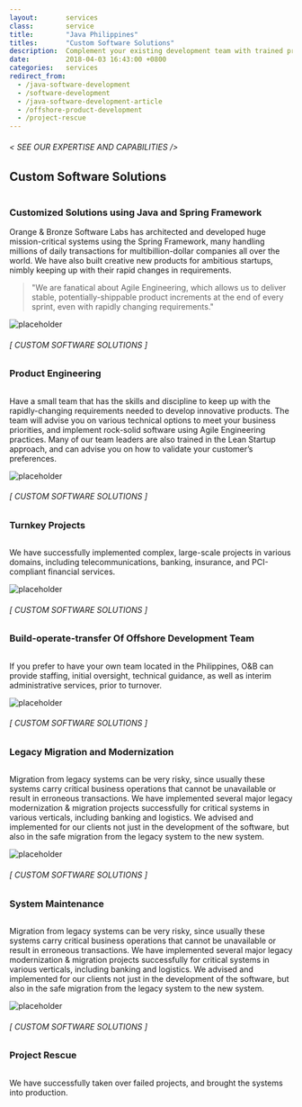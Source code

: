 ```yaml
---
layout:       services
class:        service
title:        "Java Philippines"
titles:       "Custom Software Solutions"
description:  Complement your existing development team with trained professionals.
date:         2018-04-03 16:43:00 +0800
categories:   services
redirect_from:
  - /java-software-development
  - /software-development
  - /java-software-development-article
  - /offshore-product-development
  - /project-rescue
---
```


<div id="serviceContent1" class="section-content">
  <div class="section-title">
    <H6>
      &lt; SEE OUR EXPERTISE AND CAPABILITIES /&gt;
    </H6>
    <H2>Custom Software Solutions</H2>
    <img class="bg" src="{{ "assets/images/title-services.png" | relative_url }}" alt="" />
  </div>
  <div class="row mb20">
    <div class="col-12">
      <H3>Customized Solutions using Java and Spring Framework</H3>
      <p>Orange & Bronze Software Labs has architected and developed huge mission-critical systems using the Spring Framework, many handling millions of daily transactions for multibillion-dollar companies all over the world. We have also built creative new products for ambitious startups, nimbly keeping up with their rapid changes in requirements.</p>
    </div>
    <div class="col-12">
      <blockquote>
        "We are fanatical about Agile Engineering, which allows us to deliver stable, potentially-shippable product increments at the end of every sprint, even with rapidly changing requirements."
      </blockquote>
    </div>
  </div>
  <div class="row mb20">
    <div class="col-4 d-none d-sm-block text-right">
      <img src="{{ "assets/images/ico-7.png" | relative_url }}" class="img-fluid feature-ico" alt="placeholder" />
    </div>
    <div class="col-sm-8 col-lg-7">
      <H6>[ CUSTOM SOFTWARE SOLUTIONS ]</H6>
      <H3>Product Engineering</H3>
      <img src="{{ "assets/images/hr.svg" | relative_url }}" alt="" class="hr" />
      <p>
        Have a small team that has the skills and discipline to keep up with the rapidly-changing requirements needed to develop innovative products. The team will advise you on various technical options to meet your business priorities, and implement rock-solid software using Agile Engineering practices. Many of our team leaders are also trained in the Lean Startup approach, and can advise you on how to validate your customer’s preferences.
      </p>
    </div>
  </div>
  <div class="row mb20">
    <div class="col-4 col-4 d-none d-sm-block text-right">
      <img src="{{ "assets/images/ico-5.png" | relative_url }}" class="img-fluid feature-ico" alt="placeholder" />
    </div>
    <div class="col-sm-8 col-lg-7">
      <H6>[ CUSTOM SOFTWARE SOLUTIONS ]</H6>
      <H3>Turnkey Projects</H3>
      <img src="{{ "assets/images/hr.svg" | relative_url }}" alt="" class="hr" />
      <p>
        We have successfully implemented complex, large-scale projects in various domains, including telecommunications, banking, insurance, and PCI-compliant financial services.
      </p>
    </div>
  </div>
  <div class="row mb20">
    <div class="col-4 col-4 d-none d-sm-block text-right">
      <img src="{{ "assets/images/ico-1.png" | relative_url }}" class="img-fluid feature-ico" alt="placeholder" />
    </div>
    <div class="col-sm-8 col-lg-7">
      <H6>[ CUSTOM SOFTWARE SOLUTIONS ]</H6>
      <H3>Build-operate-transfer Of Offshore Development Team</H3>
      <img src="{{ "assets/images/hr.svg" | relative_url }}" alt="" class="hr" />
      <p>
        If you prefer to have your own team located in the Philippines, O&B can provide staffing, initial oversight, technical guidance, as well as interim administrative services, prior to turnover.
      </p>
    </div>
  </div>
  <div class="row mb20">
    <div class="col-4 d-none d-sm-block text-right">
      <img src="{{ "assets/images/ico-6.png" | relative_url }}" class="img-fluid feature-ico" alt="placeholder" />
    </div>
    <div class="col-sm-8 col-lg-7">
      <H6>[ CUSTOM SOFTWARE SOLUTIONS ]</H6>
      <H3>Legacy Migration and Modernization</H3>
      <img src="{{ "assets/images/hr.svg" | relative_url }}" alt="" class="hr" />
      <p>
        Migration from legacy systems can be very risky, since usually these systems carry critical business operations that cannot be unavailable or result in erroneous transactions. We have implemented several major legacy modernization & migration projects successfully for critical systems in various verticals, including banking and logistics. We advised and implemented for our clients not just in the development of the software, but also in the safe migration from the legacy system to the new system.
      </p>
    </div>
  </div>
  <div class="row mb20">
    <div class="col-4 d-none d-sm-block text-right">
      <img src="{{ "assets/images/ico-8.png" | relative_url }}" class="img-fluid feature-ico" alt="placeholder" />
    </div>
    <div class="col-sm-8 col-lg-7">
      <H6>[ CUSTOM SOFTWARE SOLUTIONS ]</H6>
      <H3>System Maintenance</H3>
      <img src="{{ "assets/images/hr.svg" | relative_url }}" alt="" class="hr" />
      <p>
        Migration from legacy systems can be very risky, since usually these systems carry critical business operations that cannot be unavailable or result in erroneous transactions. We have implemented several major legacy modernization & migration projects successfully for critical systems in various verticals, including banking and logistics. We advised and implemented for our clients not just in the development of the software, but also in the safe migration from the legacy system to the new system.
      </p>
    </div>
  </div>
  <div class="row mb20">
    <div class="col-4 d-none d-sm-block text-right">
      <img src="{{ "assets/images/ico-2.png" | relative_url }}" class="img-fluid feature-ico" alt="placeholder" />
    </div>
    <div class="col-sm-8 col-lg-7">
      <H6>[ CUSTOM SOFTWARE SOLUTIONS ]</H6>
      <H3>Project Rescue</H3>
      <img src="{{ "assets/images/hr.svg" | relative_url }}" alt="" class="hr" />
      <p>
        We have successfully taken over failed projects, and brought the systems into production.
      </p>
    </div>
  </div>
</div>
